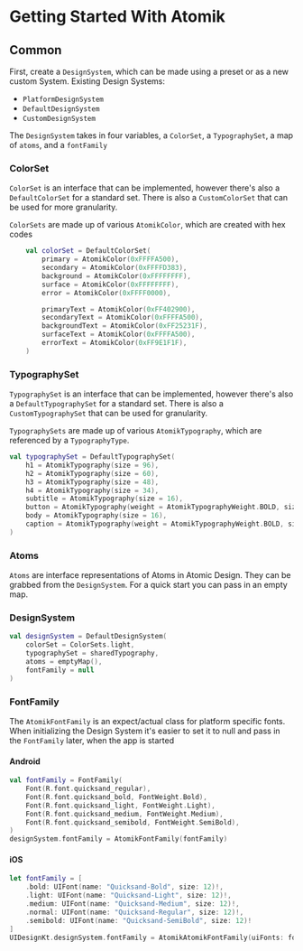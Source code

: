 # Getting Started With Atomik

## Common

First, create a `DesignSystem`, which can be made using a preset or as a new custom System.
Existing Design Systems:
* `PlatformDesignSystem`
* `DefaultDesignSystem`
* `CustomDesignSystem` 

The `DesignSystem` takes in four variables, a `ColorSet`, a `TypographySet`, a map of `atoms`, and a `fontFamily`

### ColorSet

`ColorSet` is an interface that can be implemented, however there's also a `DefaultColorSet` for a standard set. There is also a `CustomColorSet` that can be used for more granularity.

`ColorSets` are made up of various `AtomikColor`, which are created with hex codes

```kotlin
    val colorSet = DefaultColorSet(
        primary = AtomikColor(0xFFFFA500),
        secondary = AtomikColor(0xFFFFD383),
        background = AtomikColor(0xFFFFFFFF),
        surface = AtomikColor(0xFFFFFFFF),
        error = AtomikColor(0xFFFF0000),

        primaryText = AtomikColor(0xFF402900),
        secondaryText = AtomikColor(0xFFFFA500),
        backgroundText = AtomikColor(0xFF25231F),
        surfaceText = AtomikColor(0xFFFFA500),
        errorText = AtomikColor(0xFF9E1F1F),
    )
```

### TypographySet

`TypographySet` is an interface that can be implemented, however there's also a `DefaultTypographySet` for a standard set. There is also a `CustomTypographySet` that can be used for granularity.

`TypographySets` are made up of various `AtomikTypography`, which are referenced by a `TypographyType`.

```kotlin
val typographySet = DefaultTypographySet(
    h1 = AtomikTypography(size = 96),
    h2 = AtomikTypography(size = 60),
    h3 = AtomikTypography(size = 48),
    h4 = AtomikTypography(size = 34),
    subtitle = AtomikTypography(size = 16),
    button = AtomikTypography(weight = AtomikTypographyWeight.BOLD, size = 14),
    body = AtomikTypography(size = 16),
    caption = AtomikTypography(weight = AtomikTypographyWeight.BOLD, size = 14),
)
```
### Atoms

`Atoms` are interface representations of Atoms in Atomic Design. They can be grabbed from the `DesignSystem`. For a quick start you can pass in an empty map. 

### DesignSystem

```kotlin
val designSystem = DefaultDesignSystem(
    colorSet = ColorSets.light,
    typographySet = sharedTypography,
    atoms = emptyMap(),
    fontFamily = null
)
```

### FontFamily

The `AtomikFontFamily` is an expect/actual class for platform specific fonts. When initializing the Design System it's easier to set it to null and pass in the `FontFamily` later, when the app is started

#### Android

```kotlin
val fontFamily = FontFamily(
    Font(R.font.quicksand_regular),
    Font(R.font.quicksand_bold, FontWeight.Bold),
    Font(R.font.quicksand_light, FontWeight.Light),
    Font(R.font.quicksand_medium, FontWeight.Medium),
    Font(R.font.quicksand_semibold, FontWeight.SemiBold),
)
designSystem.fontFamily = AtomikFontFamily(fontFamily)
```

#### iOS

```swift
let fontFamily = [
    .bold: UIFont(name: "Quicksand-Bold", size: 12)!,
    .light: UIFont(name: "Quicksand-Light", size: 12)!,
    .medium: UIFont(name: "Quicksand-Medium", size: 12)!,
    .normal: UIFont(name: "Quicksand-Regular", size: 12)!,
    .semibold: UIFont(name: "Quicksand-SemiBold", size: 12)!
]
UIDesignKt.designSystem.fontFamily = AtomikAtomikFontFamily(uiFonts: fontFamily)
```